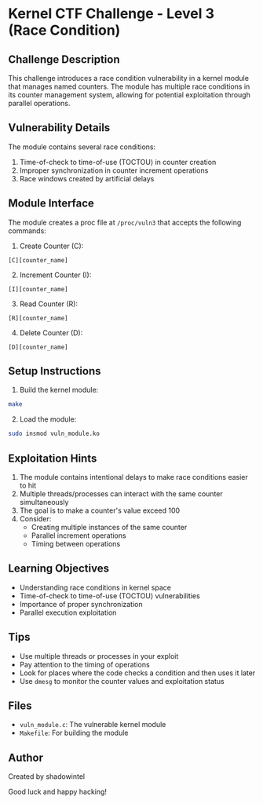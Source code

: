 # Kernel CTF Challenge - Level 3 (Race Condition)

## Challenge Description
This challenge introduces a race condition vulnerability in a kernel module that manages named counters. The module has multiple race conditions in its counter management system, allowing for potential exploitation through parallel operations.

## Vulnerability Details
The module contains several race conditions:
1. Time-of-check to time-of-use (TOCTOU) in counter creation
2. Improper synchronization in counter increment operations
3. Race windows created by artificial delays

## Module Interface
The module creates a proc file at `/proc/vuln3` that accepts the following commands:

1. Create Counter (C):
```
[C][counter_name]
```

2. Increment Counter (I):
```
[I][counter_name]
```

3. Read Counter (R):
```
[R][counter_name]
```

4. Delete Counter (D):
```
[D][counter_name]
```

## Setup Instructions
1. Build the kernel module:
```bash
make
```

2. Load the module:
```bash
sudo insmod vuln_module.ko
```

## Exploitation Hints
1. The module contains intentional delays to make race conditions easier to hit
2. Multiple threads/processes can interact with the same counter simultaneously
3. The goal is to make a counter's value exceed 100
4. Consider:
   - Creating multiple instances of the same counter
   - Parallel increment operations
   - Timing between operations

## Learning Objectives
- Understanding race conditions in kernel space
- Time-of-check to time-of-use (TOCTOU) vulnerabilities
- Importance of proper synchronization
- Parallel execution exploitation

## Tips
- Use multiple threads or processes in your exploit
- Pay attention to the timing of operations
- Look for places where the code checks a condition and then uses it later
- Use `dmesg` to monitor the counter values and exploitation status

## Files
- `vuln_module.c`: The vulnerable kernel module
- `Makefile`: For building the module

## Author
Created by shadowintel

Good luck and happy hacking!
